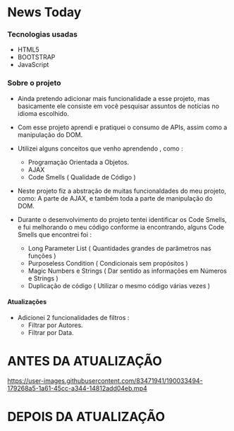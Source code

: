 # News Today

### Tecnologias usadas

- HTML5
- BOOTSTRAP
- JavaScript

### Sobre o projeto

- Ainda pretendo adicionar mais funcionalidade a esse projeto, mas basicamente ele consiste em você pesquisar assuntos de notícias no idioma escolhido.

- Com esse projeto aprendi e pratiquei o consumo de APIs, assim como a manipulação do DOM.

- Utilizei alguns conceitos que venho aprendendo , como :
  - Programação Orientada a Objetos.
  - AJAX
  - Code Smells ( Qualidade de Código )

- Neste projeto fiz a abstração de muitas funcionaldades do meu projeto, como: A parte de AJAX, e também toda a parte de manipulação do DOM.

- Durante o desenvolvimento do projeto tentei identificar os Code Smells, e fui melhorando o meu código conforme ia encontrando, alguns Code Smells que encontrei foi :
   - Long Parameter List ( Quantidades grandes de parâmetros nas funções )
   - Purposeless Condition ( Condicionais sem propósitos )
   - Magic Numbers e Strings ( Dar sentido as informações em Números e Strings )
   - Duplicação de código ( Utilizar o mesmo código várias vezes )

#### Atualizações
- Adicionei 2 funcionalidades de filtros :
  - Filtrar por Autores.
  - Filtrar por Data.


# ANTES DA ATUALIZAÇÃO

https://user-images.githubusercontent.com/83471941/190033494-179268a5-1a61-45cc-a344-14812add04eb.mp4

# DEPOIS DA ATUALIZAÇÃO